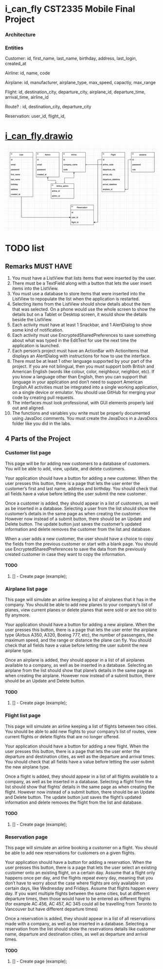 # i_can_fly CST2335 Mobile Final Project

### Architecture

### Entities

Customer: id, first_name, last_name, birthday, address, last_login, created_at

Airline: id, name, code

Airplane: id, manufacturer, airplane_type, max_speed, capactiy, max_range

Flight: id, destination_city, departure_city, airplane_id, departure_time, arrival_time, airline_id

Route? : id, destination_city, departure_city

Reservation: user_id, flight_id,

# [i_can_fly.drawio](https://algonquinlivecom-my.sharepoint.com/:u:/g/personal/ko000029_algonquinlive_com/Ef4iNMTvn1hPmvUlqWyeORoBGWVspN-6X9clWmF2lnvG-g?e=Q4j3ta)

![1721095190699](images/README/1721095190699.png)

# TODO list

## Remarks MUST HAVE

1. You must have a ListView that lists items that were inserted by the user.
2. There must be a TextField along with a button that lets the user insert items into the ListView.
3. You must use a database to store items that were inserted into the ListView to repopulate the list when the application is restarted.
4. Selecting items from the ListView should show details about the item that was selected. On a phone would use the whole screen to show the details but on a Tablet or Desktop screen, it would show the details beside the ListView.
5. Each activity must have at least 1 Snackbar, and 1 AlertDialog to show some kind of notification.
6. Each activity must use EncryptedSharedPreferences to save something about what was typed in the EditText for use the next time the application is launched.
7. Each person’s project must have an ActionBar with ActionItems that displays an AlertDialog with instructions for how to use the interface.
8. There must be at least 1 other language supported by your part of the project. If you are not bilingual, then you must support both British and American English (words like colour, color, neighbour, neighbor, etc). If you know a language other than English, then you can support that language in your application and don’t need to support American English.All activities must be integrated into a single working application, on a single device or emulator. You should use GitHub for merging your code by creating pull requests.
9. The interfaces must look professional, with GUI elements properly laid out and aligned.
10. The functions and variables you write must be properly documented using JavaDoc comments. You must create the JavaDocs in a JavaDocs folder like you did in the labs.

## 4 Parts of the Project

### Customer list page

This page will be for adding new customers to a database of customers. You will be able to add, view, update, and delete customers.

Your application should have a button for adding a new customer. When the user presses this button, there is a page that lets the user enter the customer’s first and last name, address and birthday. You should check that all fields have a value before letting the user submit the new customer.

Once a customer is added, they should appear in a list of customers, as well as be inserted in a database. Selecting a user from the list should show the customer’s details in the same page as when creating the customer. However now instead of a submit button, there should be an Update and Delete button. The update button just saves the customer’s updated information and delete removes the customer from the list and database.

When a user adds a new customer, the user should have a choice to copy the fields from the previous customer or start with a blank page. You should use EncryptedSharedPreferences to save the data from the previously created customer in case they want to copy the information.

#### TODO

1. [] - Create page (example);

### Airplane list page

This page will simulate an airline keeping a list of airplanes that it has in the company. You should be able to add new planes to your company’s list of planes, view current planes or delete planes that were sold or are too old to fly anymore.

Your application should have a button for adding a new airplane. When the user presses this button, there is a page that lets the user enter the airplane type (Airbus A350, A320, Boeing 777, etc), the number of passengers, the maximum speed, and the range or distance the plane can fly. You should check that all fields have a value before letting the user submit the new airplane type.

Once an airplane is added, they should appear in a list of all airplanes available to a company, as well as be inserted in a database. Selecting an airplane from the list should show that plane’s details in the same page as when creating the airplane. However now instead of a submit button, there should be an Update and Delete button.

#### TODO

1. [] - Create page (example);

### Flight list page

This page will simulate an airline keeping a list of flights between two cities. You should be able to add new flights to your company’s list of routes, view current flights or delete flights that are no longer offered.

Your application should have a button for adding a new flight. When the user presses this button, there is a page that lets the user enter the departure and destination cities, as well as the departure and arrival times. You should check that all fields have a value before letting the user submit the new airplane type.

Once a flight is added, they should appear in a list of all flights available to a company, as well as be inserted in a database. Selecting a flight from the list should show that flights’ details in the same page as when creating the flight. However now instead of a submit button, there should be an Update and Delete button. The update button just saves the flight’s updated information and delete removes the flight from the list and database.

#### TODO

1. [] - Create page (example);

### Reservation page

This page will simulate an airline booking a customer on a flight. You should be able to add new reservations for customers on a given flights.

Your application should have a button for adding a reservation. When the user presses this button, there is a page that lets the user select an existing customer onto an existing flight, on a certain day. Assume that a flight only happens once per day, and the flights repeat every day, meaning that you don’t have to worry about the case where flights are only available on certain days, like Wednesday and Fridays. Assume that flights happen every day. If you want multiple flights between the same cities, but at different departure times, then those would have to be entered as different flights (for example AC 456, AC 457, AC 345 could all be travelling from Toronto to Vancouver but have different departure times)

Once a reservation is added, they should appear in a list of all reservations made with a company, as well as be inserted in a database. Selecting a reservation from the list should show the reservations details like customer name, departure and destination cities, as well as departure and arrival times.

#### TODO

1. [] - Create page (example);
